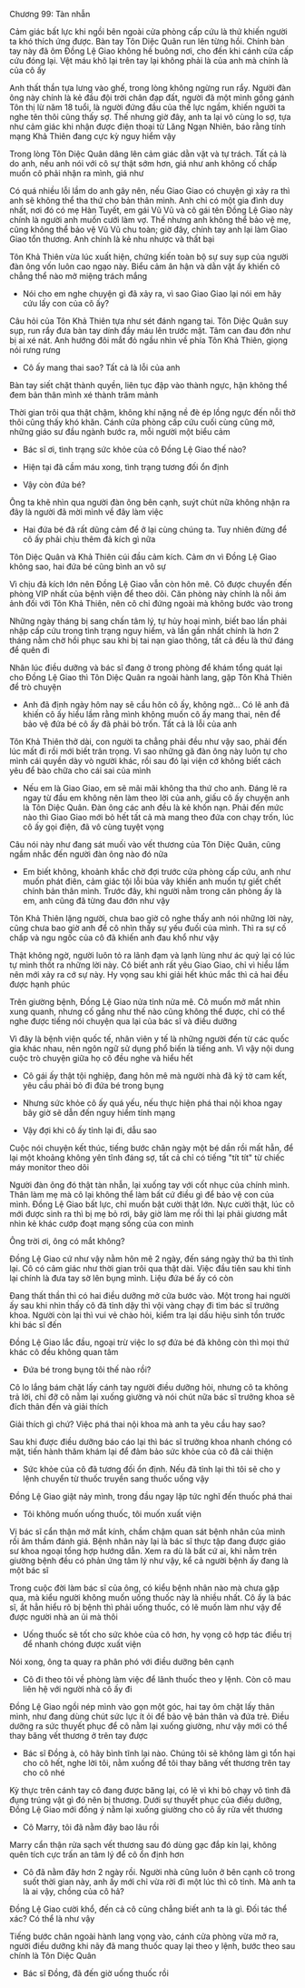 




Chương 99: Tàn nhẫn

Cảm giác bất lực khi ngồi bên ngoài cửa phòng cấp cứu là thứ khiến người ta khó thích ứng được. Bàn tay Tôn Diệc Quân run lên từng hồi. Chính bàn tay này đã ôm Đồng Lệ Giao không hề buông nơi, cho đến khi cánh cửa cấp cứu đóng lại. Vệt máu khô lại trên tay lại không phải là của anh mà chính là của cô ấy

Anh thất thần tựa lưng vào ghế, trong lòng không ngừng run rẩy. Người đàn ông này chính là kẻ đầu đội trời chân đạp đất, người đã một mình gồng gánh Tôn thị lừ năm 18 tuổi, là người đứng đầu của thế lực ngầm, khiến người ta nghe tên thôi cũng thấy sợ. Thế nhưng giờ đây, anh ta lại vô cùng lo sợ, tựa như cảm giác khi nhận được điện thoại từ Lăng Ngạn Nhiên, báo rằng tính mạng Khả Thiên đang cực kỳ nguy hiểm vậy

Trong lòng Tôn Diệc Quân dâng lên cảm giác dằn vặt và tự trách. Tất cả là do anh, nếu anh nói với cô sự thật sớm hơn, giá như anh không cố chấp muốn cô phải nhận ra mình, giá như

Có quá nhiều lỗi lầm do anh gây nên, nếu Giao Giao có chuyện gì xảy ra thì anh sẽ không thể tha thứ cho bản thân mình. Anh chỉ có một gia đình duy nhất, nơi đó có mẹ Hàn Tuyết, em gái Vũ Vũ và cô gái tên Đồng Lệ Giao này chính là người anh muốn cưới làm vợ. Thế nhưng anh không thể bảo vệ mẹ, cũng không thể bảo vệ Vũ Vũ chu toàn; giờ đây, chính tay anh lại làm Giao Giao tổn thương. Anh chính là kẻ nhu nhược và thất bại

Tôn Khả Thiên vừa lúc xuất hiện, chứng kiến toàn bộ sự suy sụp của người đàn ông vốn luôn cao ngạo này. Biểu cảm ân hận và dằn vặt ấy khiến cô chẳng thể nào mở miệng trách mắng

- Nói cho em nghe chuyện gì đã xảy ra, vì sao Giao Giao lại nói em hãy cứu lấy con của cô ấy?

Câu hỏi của Tôn Khả Thiên tựa như sét đánh ngang tai. Tôn Diệc Quân suy sụp, run rẩy đưa bàn tay dính đầy máu lên trước mặt. Tâm can đau đớn như bị ai xé nát. Anh hướng đôi mắt đỏ ngầu nhìn về phía Tôn Khả Thiên, giọng nói rưng rưng

- Cô ấy mang thai sao? Tất cả là lỗi của anh

Bàn tay siết chặt thành quyền, liên tục đập vào thành ngực, hận không thể đem bản thân mình xé thành trăm mảnh

Thời gian trôi qua thật chậm, không khí nặng nề đè ép lồng ngực đến nỗi thở thôi cũng thấy khó khăn. Cánh cửa phòng cấp cứu cuối cùng cũng mở, những giáo sư đầu ngành bước ra, mỗi người một biểu cảm

- Bác sĩ ơi, tình trạng sức khỏe của cô Đồng Lệ Giao thế nào?

- Hiện tại đã cầm máu xong, tình trạng tương đối ổn định


- Vậy còn đứa bé?

Ông ta khẽ nhìn qua người đàn ông bên cạnh, suýt chút nữa không nhận ra đây là người đã mời mình về đây làm việc

- Hai đứa bé đã rất dũng cảm để ở lại cùng chúng ta. Tuy nhiên đừng để cô ấy phải chịu thêm đả kích gì nữa

Tôn Diệc Quân và Khả Thiên cúi đầu cảm kích. Cảm ơn vì Đồng Lệ Giao không sao, hai đứa bé cũng bình an vô sự

Vì chịu đả kích lớn nên Đồng Lệ Giao vẫn còn hôn mê. Cô được chuyển đến phòng VIP nhất của bệnh viện để theo dõi. Căn phòng này chính là nỗi ám ảnh đối với Tôn Khả Thiên, nên cô chỉ đứng ngoài mà không bước vào trong

Những ngày tháng bị sang chấn tâm lý, tự hủy hoại mình, biết bao lần phải nhập cấp cứu trong tình trạng nguy hiểm, và lần gần nhất chính là hơn 2 tháng nằm chờ hồi phục sau khi bị tai nạn giao thông, tất cả đều là thứ đáng để quên đi

Nhân lúc điều dưỡng và bác sĩ đang ở trong phòng để khám tổng quát lại cho Đồng Lệ Giao thì Tôn Diệc Quân ra ngoài hành lang, gặp Tôn Khả Thiên để trò chuyện

- Anh đã định ngày hôm nay sẽ cầu hôn cô ấy, không ngờ... Có lẽ anh đã khiến cô ấy hiểu lầm rằng mình không muốn cô ấy mang thai, nên để bảo vệ đứa bé cô ấy đã phải bỏ trốn. Tất cả là lỗi của anh

Tôn Khả Thiên thở dài, con người ta chẳng phải đều như vậy sao, phải đến lúc mất đi rồi mới biết trân trọng. Vì sao những gã đàn ông này luôn tự cho mình cái quyền dày vò người khác, rồi sau đó lại viện cớ không biết cách yêu để bào chữa cho cái sai của mình

- Nếu em là Giao Giao, em sẽ mãi mãi không tha thứ cho anh. Đáng lẽ ra ngay từ đầu em không nên làm theo lời của anh, giấu cô ấy chuyện anh là Tôn Diệc Quân. Đàn ông các anh đều là kẻ khốn nạn. Phải đến mức nào thì Giao Giao mới bỏ hết tất cả mà mang theo đứa con chạy trốn, lúc cô ấy gọi điện, đã vô cùng tuyệt vọng

Câu nói này như đang sát muối vào vết thương của Tôn Diệc Quân, cũng ngầm nhắc đến người đàn ông nào đó nữa

- Em biết không, khoảnh khắc chờ đợi trước cửa phòng cấp cứu, anh như muốn phát điên, cảm giác tội lỗi bủa vây khiến anh muốn tự giết chết chính bản thân mình. Trước đây, khi người nằm trong căn phòng ấy là em, anh cũng đã từng đau đớn như vậy

Tôn Khả Thiên lặng người, chưa bao giờ cô nghe thấy anh nói những lời này, cũng chưa bao giờ anh để cô nhìn thấy sự yếu đuối của mình. Thì ra sự cố chấp và ngu ngốc của cô đã khiến anh đau khổ như vậy

Thật không ngờ, người luôn tỏ ra lãnh đạm và lạnh lùng như ác quỷ lại có lúc tự mình thốt ra những lời này. Cô biết anh rất yêu Giao Giao, chỉ vì hiểu lầm nên mới xảy ra cớ sự này. Hy vọng sau khi giải hết khúc mắc thì cả hai đều được hạnh phúc

Trên giường bệnh, Đồng Lệ Giao nửa tỉnh nửa mê. Cô muốn mở mắt nhìn xung quanh, nhưng cố gắng như thế nào cũng không thể được, chỉ có thể nghe được tiếng nói chuyện qua lại của bác sĩ và điều dưỡng

Vì đây là bệnh viện quốc tế, nhân viên y tế là những người đến từ các quốc gia khác nhau, nên ngôn ngữ sử dụng phổ biến là tiếng anh. Vì vậy nội dung cuộc trò chuyện giữa họ cô đều nghe và hiểu hết

- Cô gái ấy thật tội nghiệp, đang hôn mê mà người nhà đã ký tờ cam kết, yêu cầu phải bỏ đi đứa bé trong bụng


- Nhưng sức khỏe cô ấy quá yếu, nếu thực hiện phá thai nội khoa ngay bây giờ sẽ dẫn đến nguy hiểm tính mạng

- Vậy đợi khi cô ấy tỉnh lại đi, dẫu sao

Cuộc nói chuyện kết thúc, tiếng bước chân ngày một bé dần rồi mất hẳn, để lại một khoảng không yên tĩnh đáng sợ, tất cả chỉ có tiếng "tít tít" từ chiếc máy monitor theo dõi

Người đàn ông đó thật tàn nhẫn, lại xuống tay với cốt nhục của chính mình. Thân làm mẹ mà cô lại không thể làm bất cứ điều gì để bảo vệ con của mình. Đồng Lệ Giao bất lực, chỉ muốn bật cười thật lớn. Nực cười thật, lúc cô mới được sinh ra thì bị mẹ bỏ rơi, bây giờ làm mẹ rồi thì lại phải giương mắt nhìn kẻ khác cướp đoạt mạng sống của con mình

Ông trời ơi, ông có mắt không?

Đồng Lệ Giao cứ như vậy nằm hôn mê 2 ngày, đến sáng ngày thứ ba thì tỉnh lại. Cô có cảm giác như thời gian trôi qua thật dài. Việc đầu tiên sau khi tỉnh lại chính là đưa tay sờ lên bụng mình. Liệu đứa bé ấy có còn

Đang thất thần thì có hai điều dưỡng mở cửa bước vào. Một trong hai người ấy sau khi nhìn thấy cô đã tỉnh dậy thì vội vàng chạy đi tìm bác sĩ trưởng khoa. Người còn lại thì vui vẻ chào hỏi, kiểm tra lại dấu hiệu sinh tồn trước khi bác sĩ đến

Đồng Lệ Giao lắc đầu, ngoại trừ việc lo sợ đứa bé đã không còn thì mọi thứ khác cô đều không quan tâm

- Đứa bé trong bụng tôi thế nào rồi?

Cô lo lắng bám chặt lấy cánh tay người điều dưỡng hỏi, nhưng cô ta không trả lời, chỉ đỡ cô nằm lại xuống giường và nói chút nữa bác sĩ trưởng khoa sẽ đích thân đến và giải thích

Giải thích gì chứ? Việc phá thai nội khoa mà anh ta yêu cầu hay sao?

Sau khi được điều dưỡng báo cáo lại thì bác sĩ trưởng khoa nhanh chóng có mặt, tiến hành thăm khám lại để đảm bảo sức khỏe của cô đã cải thiện

- Sức khỏe của cô đã tương đối ổn định. Nếu đã tỉnh lại thì tôi sẽ cho y lệnh chuyển từ thuốc truyền sang thuốc uống vậy

Đồng Lệ Giao giật nảy mình, trong đầu ngay lập tức nghĩ đến thuốc phá thai

- Tôi không muốn uống thuốc, tôi muốn xuất viện

Vị bác sĩ cẩn thận mở mắt kính, chầm chậm quan sát bệnh nhân của mình rồi âm thầm đánh giá. Bệnh nhân này lại là bác sĩ thực tập đang được giáo sư khoa ngoại tổng hợp hướng dẫn. Xem ra dù là bất cứ ai, khi nằm trên giường bệnh đều có phản ứng tâm lý như vậy, kể cả người bệnh ấy đang là một bác sĩ

Trong cuộc đời làm bác sĩ của ông, có kiểu bệnh nhân nào mà chưa gặp qua, mà kiểu người không muốn uống thuốc này là nhiều nhất. Cô ấy là bác sĩ, ắt hẳn hiểu rõ bị bệnh thì phải uống thuốc, có lẽ muốn làm như vậy để được người nhà an ủi mà thôi


- Uống thuốc sẽ tốt cho sức khỏe của cô hơn, hy vọng cô hợp tác điều trị để nhanh chóng được xuất viện

Nói xong, ông ta quay ra phân phó với điều dưỡng bên cạnh

- Cô đi theo tôi về phòng làm việc để lãnh thuốc theo y lệnh. Còn cô mau liên hệ với người nhà cô ấy đi

Đồng Lệ Giao ngồi nép mình vào gọn một góc, hai tay ôm chặt lấy thân mình, như đang dùng chút sức lực ít ỏi để bảo vệ bản thân và đứa trẻ. Điều dưỡng ra sức thuyết phục để cô nằm lại xuống giường, như vậy mới có thể thay băng vết thương ở trên tay được

- Bác sĩ Đồng à, cô hãy bình tĩnh lại nào. Chúng tôi sẽ không làm gì tổn hại cho cô hết, nghe lời tôi, nằm xuống để tôi thay băng vết thương trên tay cho cô nhé

Kỳ thực trên cánh tay cô đang được băng lại, có lẽ vì khi bỏ chạy vô tình đã đụng trúng vật gì đó nên bị thương. Dưới sự thuyết phục của điều dưỡng, Đồng Lệ Giao mới đồng ý nằm lại xuống giường cho cô ấy rửa vết thương

- Cô Marry, tôi đã nằm đây bao lâu rồi

Marry cẩn thận rửa sạch vết thương sau đó dùng gạc đắp kín lại, không quên tích cực trấn an tâm lý để cô ổn định hơn

- Cô đã nằm đây hơn 2 ngày rồi. Người nhà cũng luôn ở bên cạnh cô trong suốt thời gian này, anh ấy mới chỉ vừa rời đi một lúc thì cô tỉnh. Mà anh ta là ai vậy, chồng của cô hả?

Đồng Lệ Giao cười khổ, đến cả cô cũng chẳng biết anh ta là gì. Đối tác thể xác? Có thể là như vậy

Tiếng bước chân ngoài hành lang vọng vào, cánh cửa phòng vừa mở ra, người điều dưỡng khi nãy đã mang thuốc quay lại theo y lệnh, bước theo sau chính là Tôn Diệc Quân

- Bác sĩ Đồng, đã đến giờ uống thuốc rồi




